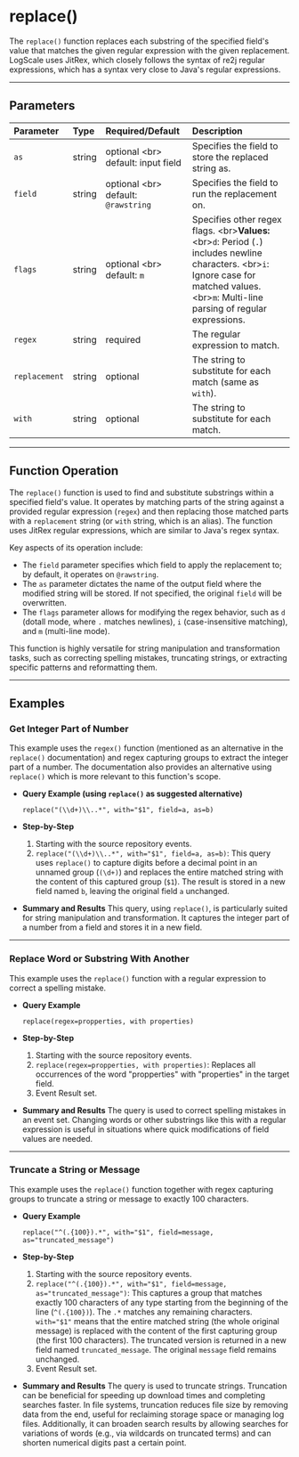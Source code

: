 # replace()

The `replace()` function replaces each substring of the specified field's value that matches the given regular expression with the given replacement. LogScale uses JitRex, which closely follows the syntax of re2j regular expressions, which has a syntax very close to Java's regular expressions.

***

## Parameters

| Parameter | Type | Required/Default | Description |
| :--- | :--- | :--- | :--- |
| `as` | string | optional \<br\> default: input field | Specifies the field to store the replaced string as. |
| `field` | string | optional \<br\> default: `@rawstring` | Specifies the field to run the replacement on. |
| `flags` | string | optional \<br\> default: `m` | Specifies other regex flags. \<br\>**Values:**\<br\>`d`: Period (`.`) includes newline characters. \<br\>`i`: Ignore case for matched values. \<br\>`m`: Multi-line parsing of regular expressions. |
| `regex` | string | required | The regular expression to match. |
| `replacement` | string | optional | The string to substitute for each match (same as `with`). |
| `with` | string | optional | The string to substitute for each match. |

***

## Function Operation

The `replace()` function is used to find and substitute substrings within a specified field's value. It operates by matching parts of the string against a provided regular expression (`regex`) and then replacing those matched parts with a `replacement` string (or `with` string, which is an alias). The function uses JitRex regular expressions, which are similar to Java's regex syntax.

Key aspects of its operation include:

  * The `field` parameter specifies which field to apply the replacement to; by default, it operates on `@rawstring`.
  * The `as` parameter dictates the name of the output field where the modified string will be stored. If not specified, the original `field` will be overwritten.
  * The `flags` parameter allows for modifying the regex behavior, such as `d` (dotall mode, where `.` matches newlines), `i` (case-insensitive matching), and `m` (multi-line mode).

This function is highly versatile for string manipulation and transformation tasks, such as correcting spelling mistakes, truncating strings, or extracting specific patterns and reformatting them.

***

## Examples

### Get Integer Part of Number

This example uses the `regex()` function (mentioned as an alternative in the `replace()` documentation) and regex capturing groups to extract the integer part of a number. The documentation also provides an alternative using `replace()` which is more relevant to this function's scope.

  * **Query Example (using `replace()` as suggested alternative)**

    ```
    replace("(\\d+)\\..*", with="$1", field=a, as=b)
    ```

  * **Step-by-Step**

    1.  Starting with the source repository events.
    2.  `replace("(\\d+)\\..*", with="$1", field=a, as=b)`: This query uses `replace()` to capture digits before a decimal point in an unnamed group (`(\d+)`) and replaces the entire matched string with the content of this captured group (`$1`). The result is stored in a new field named `b`, leaving the original field `a` unchanged.

  * **Summary and Results**
    This query, using `replace()`, is particularly suited for string manipulation and transformation. It captures the integer part of a number from a field and stores it in a new field.

---

### Replace Word or Substring With Another

This example uses the `replace()` function with a regular expression to correct a spelling mistake.

  * **Query Example**

    ```
    replace(regex=propperties, with properties)
    ```

  * **Step-by-Step**

    1.  Starting with the source repository events.
    2.  `replace(regex=propperties, with properties)`: Replaces all occurrences of the word "propperties" with "properties" in the target field.
    3.  Event Result set.

  * **Summary and Results**
    The query is used to correct spelling mistakes in an event set. Changing words or other substrings like this with a regular expression is useful in situations where quick modifications of field values are needed.

---

### Truncate a String or Message

This example uses the `replace()` function together with regex capturing groups to truncate a string or message to exactly 100 characters.

  * **Query Example**

    ```
    replace("^(.{100}).*", with="$1", field=message, as="truncated_message")
    ```

  * **Step-by-Step**

    1.  Starting with the source repository events.
    2.  `replace("^(.{100}).*", with="$1", field=message, as="truncated_message")`: This captures a group that matches exactly 100 characters of any type starting from the beginning of the line (`^(.{100})`). The `.*` matches any remaining characters. `with="$1"` means that the entire matched string (the whole original message) is replaced with the content of the first capturing group (the first 100 characters). The truncated version is returned in a new field named `truncated_message`. The original `message` field remains unchanged.
    3.  Event Result set.

  * **Summary and Results**
    The query is used to truncate strings. Truncation can be beneficial for speeding up download times and completing searches faster. In file systems, truncation reduces file size by removing data from the end, useful for reclaiming storage space or managing log files. Additionally, it can broaden search results by allowing searches for variations of words (e.g., via wildcards on truncated terms) and can shorten numerical digits past a certain point.